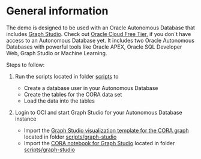 # General information

The demo is designed to be used with an Oracle Autonomous Database that includes [Graph Studio](https://www.oracle.com/database/graph/graph-faq/).
Check out [Oracle Cloud Free Tier](https://www.oracle.com/cloud/free/), if you don´t have access to an Autonomous Database yet. It includes two Oracle Autonomous Databases with powerful tools like Oracle APEX, Oracle SQL Developer Web, Graph Studio or Machine Learning.

Steps to follow:

1. Run the scripts located in folder [scripts](https://github.com/karinpatenge/property-graph/tree/main/CORA%20dataset%20example/scripts) to

    * Create a database user in your Autonomous Database
    * Create the tables for the CORA data set
    * Load the data into the tables

2. Login to OCI and start Graph Studio for your Autonomous Database instance

    * Import the [Graph Studio visualization template for the CORA graph](https://github.com/karinpatenge/property-graph/blob/main/CORA%20dataset%20example/scripts/graph_studio/graphstudio_cora_graphml_notebook_template.json) located in folder [scripts/graph-studio](https://github.com/karinpatenge/property-graph/tree/main/CORA%20dataset%20example/scripts/graph_studio)
    * Import the [CORA notebook for Graph Studio](https://github.com/karinpatenge/property-graph/blob/main/CORA%20dataset%20example/scripts/graph_studio/graphstudio_cora_graphml_notebook.dsnb) located in folder [scripts/graph-studio](https://github.com/karinpatenge/property-graph/tree/main/CORA%20dataset%20example/scripts/graph_studio)
